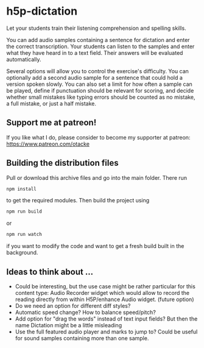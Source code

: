 # h5p-dictation
Let your students train their listening comprehension and spelling skills.

You can add audio samples containing a sentence for dictation and enter the correct transcription. Your students can listen to the samples and enter what they have heard in to a text field. Their answers will be evaluated automatically.

Several options will allow you to control the exercise's difficulty. You can optionally add a second audio sample for a sentence that could hold a version spoken slowly. You can also set a limit for how often a sample can be played, define if punctuation should be relevant for scoring, and decide whether small mistakes like typing errors should be counted as no mistake, a full mistake, or just a half mistake.

## Support me at patreon!
If you like what I do, please consider to become my supporter at patreon: https://www.patreon.com/otacke

## Building the distribution files
Pull or download this archive files and go into the main folder. There run

```bash
npm install
```

to get the required modules. Then build the project using

```bash
npm run build
```

or

```bash
npm run watch
```

if you want to modify the code and want to get a fresh build built in the background.

## Ideas to think about ...
- Could be interesting, but the use case might be rather particular for this content type: Audio Recorder widget which would allow to record the reading directly from within H5P/enhance Audio widget. (future option)
- Do we need an option for different diff styles?
- Automatic speed change? How to balance speed/pitch?
- Add option for "drag the words" instead of text input fields? But then the name Dictation might be a little misleading
- Use the full featured audio player and marks to jump to? Could be useful for sound samples containing more than one sample.

